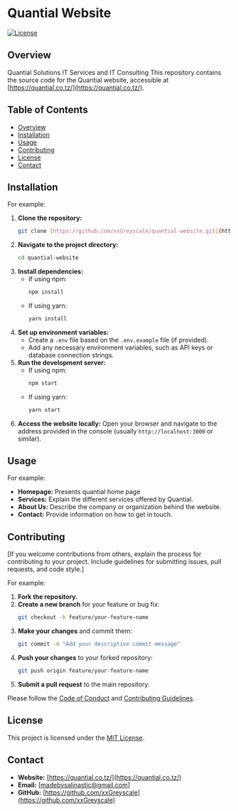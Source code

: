 # Quantial Website

[![License](https://img.shields.io/badge/License-MIT-yellow.svg)](https://opensource.org/licenses/MIT)

## Overview
Quantial Solutions IT Services and IT Consulting 
This repository contains the source code for the Quantial website, accessible at [https://quantial.co.tz/](https://quantial.co.tz/).

## Table of Contents

- [Overview](#overview)
- [Installation](#installation)
- [Usage](#usage)
- [Contributing](#contributing)
- [License](#license)
- [Contact](#contact)

## Installation

For example:

1.  **Clone the repository:**
    ```bash
    git clone [https://github.com/xxGreyscale/quantial-website.git](https://www.google.com/search?q=https://github.com/xxGreyscale/quantial-website.git)
    ```
2.  **Navigate to the project directory:**
    ```bash
    cd quantial-website
    ```
3.  **Install dependencies:**
    - If using npm:
      ```bash
      npm install
      ```
    - If using yarn:
      ```bash
      yarn install
      ```
4.  **Set up environment variables:**
    - Create a `.env` file based on the `.env.example` file (if provided).
    - Add any necessary environment variables, such as API keys or database connection strings.
5.  **Run the development server:**
    - If using npm:
      ```bash
      npm start
      ```
    - If using yarn:
      ```bash
      yarn start
      ```
6.  **Access the website locally:** Open your browser and navigate to the address provided in the console (usually `http://localhost:3000` or similar).

## Usage

For example:

- **Homepage:** Presents quantial home page 
- **Services:** Explain the different services offered by Quantial.
- **About Us:** Describe the company or organization behind the website.
- **Contact:** Provide information on how to get in touch.

## Contributing

[If you welcome contributions from others, explain the process for contributing to your project. Include guidelines for submitting issues, pull requests, and code style.]

For example:

1.  **Fork the repository.**
2.  **Create a new branch** for your feature or bug fix:
    ```bash
    git checkout -b feature/your-feature-name
    ```
3.  **Make your changes** and commit them:
    ```bash
    git commit -m "Add your descriptive commit message"
    ```
4.  **Push your changes** to your forked repository:
    ```bash
    git push origin feature/your-feature-name
    ```
5.  **Submit a pull request** to the main repository.

Please follow the [Code of Conduct](link-to-code-of-conduct) and [Contributing Guidelines](link-to-contributing-guidelines).

## License

This project is licensed under the [MIT License](https://opensource.org/licenses/MIT).

## Contact

- **Website:** [https://quantial.co.tz/](https://quantial.co.tz/)
- **Email:** [madebysalinastic@gmail.com]
- **GitHub:** [https://github.com/xxGreyscale](https://github.com/xxGreyscale)
